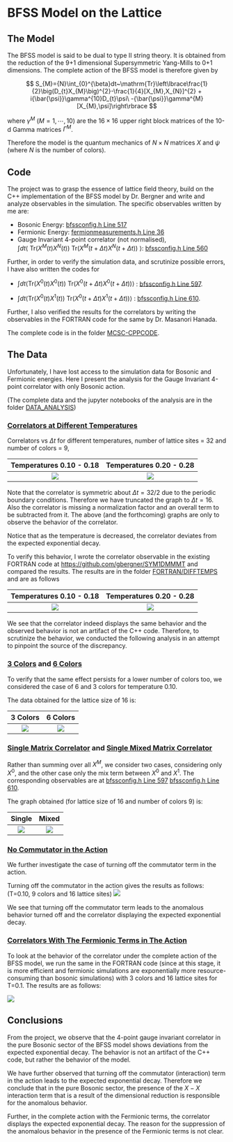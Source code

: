 # BFSS Model on the Lattice

## The Model

The BFSS model is said to be dual to type II string theory. It is obtained from the reduction of the 9+1 dimensional Supersymmetric Yang-Mills to 0+1 dimensions. 
The complete action of the BFSS model is therefore given by 

$$ S_{M}={N}\int_{0}^{\beta}dt~\mathrm{Tr}\left\lbrace\frac{1}{2}\big(D_{t}X_{M}\big)^{2}-\frac{1}{4}[X_{M},X_{N}]^{2} + i{\bar{\psi}}\gamma^{10}D_{t}\psi\ -{\bar{\psi}}\gamma^{M}[X_{M},\psi]\right\rbrace $$

where $\gamma^M~(M=1, \cdots, 10)$ are the $16\times16$ upper right block matrices of the 10-d Gamma matrices $\Gamma^M$.

Therefore the model is the quantum mechanics of $N\times N$ matrices $X$ and $\psi$ (where $N$ is the number of colors).

<!-- On lattice regularization, the model action becomes  -->

<!-- $$ S_M = S_b + S_f $$ -->

<!-- with -->

<!-- $$ S_{b}\ =\displaystyle \frac{N}{2a}\sum_{t.M}\mathrm{Tr}\left(U X_{M}(t+a)U^{\dagger}-X_{M}(t)\right)^{2}-\frac{N a}{4}\sum_{t.M.N}\mathrm{Tr}[X_{M}(t),X_{N}(t)]^{2} $$ -->

<!-- ![equation](https://latex.codecogs.com/svg.image?&space;S_{b}\=\displaystyle\frac{N}{2a}\sum_{t.M}\mathrm{Tr}\left(U&space;X_{M}(t&plus;a)U^{\dagger}-X_{M}(t)\right)^{2}-\frac{N&space;a}{4}\sum_{t.M.N}\mathrm{Tr}[X_{M}(t),X_{N}(t)]^{2}) -->

<!-- $$\displaystyle S_{f}=i N\sum_{t}\mathrm{Tr}\bar{\psi}(t)\left(\begin{array}{c c}{{0}}&{{D_{+}}}\\ {{D_{-}}}&{{0}}\end{array}\right)\psi(t)-a N\sum_{t,M}\bar{\psi}(t)\gamma^{M}[X_{M}(t),\psi(t)] $$ -->

## Code
The project was to grasp the essence of lattice field theory, build on the C++ implementation of the BFSS model by Dr. Bergner and write and analyze observables in the simulation. The specific observables written by me are:

- Bosonic Energy: [bfssconfig.h  Line 517](/MCSC-CPPCODE/src/bfssconfig.h#L517)
- Fermionic Energy: [fermionmeasurements.h Line 36](/MCSC-CPPCODE/src/fermionmeasurements.h#L36)
- Gauge Invariant 4-point correlator (not normalised), $\int dt\left \langle ~\mathrm{Tr}(X^M(t)X^N(t)) ~ \mathrm{Tr}(X^M(t + \Delta t)X^N(t + \Delta t)) ~\right \rangle$: [bfssconfig.h Line 560](/MCSC-CPPCODE/src/bfssconfig.h#L560)

Further, in order to verify the simulation data, and scrutinize possible errors, I have also written the codes for 

- $\int dt \langle \mathrm{Tr}(X^0(t)X^0(t))~ \mathrm{Tr}(X^0(t + \Delta t)X^0(t + \Delta t))\rangle$ : [bfssconfig.h Line 597](/MCSC-CPPCODE/src/bfssconfig.h#L597).

- $\int dt \langle \mathrm{Tr}(X^0(t)X^1(t))~ \mathrm{Tr}(X^0(t + \Delta t)X^1(t + \Delta t))\rangle$ : [bfssconfig.h Line 610](/MCSC-CPPCODE/src/bfssconfig.h#L610).

Further, I also verified the results for the correlators by writing the observables in the FORTRAN code for the same by Dr. Masanori Hanada.

The complete code is in the folder [MCSC-CPPCODE](/MCSC-CPPCODE/).

## The Data

Unfortunately, I have lost access to the simulation data for Bosonic and Fermionic energies. Here I present the analysis for the Gauge Invariant 4-point correlator with only Bosonic action.

(The complete data and the jupyter notebooks of the analysis are in the folder [DATA_ANALYSIS](/DATA_ANALYSIS/))

### [Correlators at Different Temperatures](/DATA_ANALYSIS/CPP/DIFFTEMPS/)

Correlators vs $\Delta t$ for different temperatures, number of lattice sites = 32 and number of colors = 9,

Temperatures 0.10 - 0.18   |  Temperatures 0.20 - 0.28
:-------------------------:|:-------------------------:
![](/DATA_ANALYSIS/CPP/DIFFTEMPS/temps_0.18-0.10.png)  |  ![](/DATA_ANALYSIS/CPP/DIFFTEMPS/temps_0.28-0.20.png)

Note that the correlator is symmetric about $\Delta t = 32/2$ due to the periodic boundary conditions. Therefore we have truncated the graph to $\Delta t = 16$. Also the correlator is missing a normalization factor and an overall term to be subtracted from it. The above (and the forthcoming) graphs are only to observe the behavior of the correlator. 

Notice that as the temperature is decreased, the correlator deviates from the expected exponential decay. 

To verify this behavior, I wrote the correlator observable in the existing FORTRAN code at https://github.com/gbergner/SYM1DMMMT and compared the results. The results are in the folder [FORTRAN/DIFFTEMPS](/DATA_ANALYSIS/FORTRAN/DIFFTEMPS) and are as follows

Temperatures 0.10 - 0.18   |  Temperatures 0.20 - 0.28
:-------------------------:|:-------------------------:
![](/DATA_ANALYSIS/FORTRAN/DIFFTEMPS/temps_0.18-0.10.png)  |  ![](/DATA_ANALYSIS/FORTRAN/DIFFTEMPS/temps_0.28-0.20.png)

We see that the correlator indeed displays the same behavior and the observed behavior is not an artifact of the C++ code. Therefore, to scrutinize the behavior, we conducted the following analysis in an attempt to pinpoint the source of the discrepancy.


### [3 Colors](/DATA_ANALYSIS/CPP/3COLORCORR/) and [6 Colors](/DATA_ANALYSIS/CPP/6COLORCORR/)

To verify that the same effect persists for a lower number of colors too, we considered the case of 6 and 3 colors for temperature 0.10. 

The data obtained for the lattice size of 16 is:

3 Colors   |  6 Colors
:-------------------------:|:-------------------------:
![](/DATA_ANALYSIS/CPP/3COLORCORR/3colorcorr.png)  |  ![](/DATA_ANALYSIS/CPP/6COLORCORR/6colorcorr.png)


### [Single Matrix Correlator](/DATA_ANALYSIS/CPP/SINGLE) and [Single Mixed Matrix Correlator](/DATA_ANALYSIS/CPP/SINGLEMIXED/)

Rather than summing over all $X^M$, we consider two cases, considering only $X^0$, and the other case only the mix term between $X^0$ and $X^1$. The corresponding observables are at [bfssconfig.h Line 597](/MCSC-CPPCODE/src/bfssconfig.h#L597) [bfssconfig.h Line 610](/MCSC-CPPCODE/src/bfssconfig.h#L610).

The graph obtained (for lattice size of 16 and number of colors 9) is:

Single   |  Mixed
:-------------------------:|:-------------------------:
![](/DATA_ANALYSIS/CPP/SINGLE/single.png)  |  ![](/DATA_ANALYSIS/CPP/SINGLEMIXED/singlemixed.png)


### [No Commutator in the Action](/DATA_ANALYSIS/CPP/NOCOMM)

We further investigate the case of turning off the commutator term in the action. 

Turning off the commutator in the action gives the results as follows: (T=0.10, 9 colors and 16 lattice sites)
![](/DATA_ANALYSIS/CPP/NOCOMM/nocomm.png)

We see that turning off the commutator term leads to the anomalous behavior turned off and the correlator displaying the expected exponential decay.

### [Correlators With The Fermionic Terms in The Action](/DATA_ANALYSIS/FORTRAN/3COLORWITHFERMIONS/)

To look at the behavior of the correlator under the complete action of the BFSS model, we run the same in the FORTRAN code (since at this stage, it is more efficient and fermionic simulations are exponentially more resource-consuming than bosonic simulations) with 3 colors and 16 lattice sites for T=0.1. The results are as follows:

![](/DATA_ANALYSIS/FORTRAN/3COLORWITHFERMIONS/fullAction.png)

## Conclusions

From the project, we observe that the 4-point gauge invariant correlator in the pure Bosonic sector of the BFSS model shows deviations from the expected exponential decay. The behavior is not an artifact of the C++ code, but rather the behavior of the model. 

We have further observed that turning off the commutator (interaction) term in the action leads to the expected exponential decay. Therefore we conclude that in the pure Bosonic sector, the presence of the $X-X$ interaction term that is a result of the dimensional reduction is responsible for the anomalous behavior.

Further, in the complete action with the Fermionic terms, the correlator displays the expected exponential decay. The reason for the suppression of the anomalous behavior in the presence of the Fermionic terms is not clear.